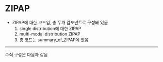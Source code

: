# ZIPAP
- ZIPAP에 대한 코드임, 총 두개 컴포넌트로 구성돼 있음
  1. single distribution에 대한 ZIPAP
  2. multi-modal distribution ZIPAP
  3. 총 코드는 summary_of_ZIPAP에 있음
---
수식 구성은 다음과 같음

